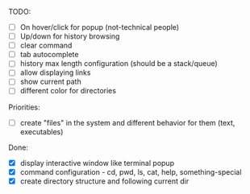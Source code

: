 TODO:
- [ ] On hover/click for popup (not-technical people)
- [ ] Up/down for history browsing
- [ ] clear command
- [ ] tab autocomplete
- [ ] history max length configuration (should be a stack/queue)
- [ ] allow displaying links
- [ ] show current path
- [ ] different color for directories

Priorities:
- [ ] create "files" in the system and different behavior for them (text, executables)

Done:
- [x] display interactive window like terminal popup
- [x] command configuration - cd, pwd, ls, cat, help, something-special
- [x] create directory structure and following current dir
